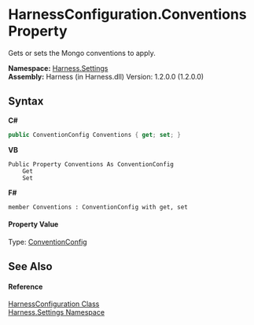 # HarnessConfiguration.Conventions Property 
 

Gets or sets the Mongo conventions to apply.

**Namespace:**&nbsp;<a href="71b20054-d355-35ae-710d-5484ba2d4fce">Harness.Settings</a><br />**Assembly:**&nbsp;Harness (in Harness.dll) Version: 1.2.0.0 (1.2.0.0)

## Syntax

**C#**<br />
``` C#
public ConventionConfig Conventions { get; set; }
```

**VB**<br />
``` VB
Public Property Conventions As ConventionConfig
	Get
	Set
```

**F#**<br />
``` F#
member Conventions : ConventionConfig with get, set

```


#### Property Value
Type: <a href="63d4a336-99a5-39ef-ddbb-f08709ec5f5f">ConventionConfig</a>

## See Also


#### Reference
<a href="aea1a0da-0211-3e8d-e69f-7300dd07906e">HarnessConfiguration Class</a><br /><a href="71b20054-d355-35ae-710d-5484ba2d4fce">Harness.Settings Namespace</a><br />